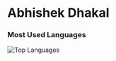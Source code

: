 # Abhishek Dhakal
### Most Used Languages
![Top Languages](https://github-readme-stats.vercel.app/api/top-langs/?username=abhishekdhakal1&layout=compact)
